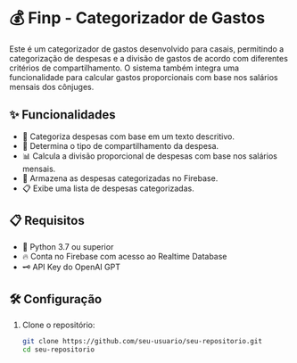 # 💰 Finp - Categorizador de Gastos

Este é um categorizador de gastos desenvolvido para casais, permitindo a categorização de despesas e a divisão de gastos de acordo com diferentes critérios de compartilhamento. O sistema também integra uma funcionalidade para calcular gastos proporcionais com base nos salários mensais dos cônjuges.

## ✨ Funcionalidades

- 📝 Categoriza despesas com base em um texto descritivo.
- 🔄 Determina o tipo de compartilhamento da despesa.
- 📊 Calcula a divisão proporcional de despesas com base nos salários mensais.
- 💾 Armazena as despesas categorizadas no Firebase.
- 📋 Exibe uma lista de despesas categorizadas.

## 📋 Requisitos

- 🐍 Python 3.7 ou superior
- 🔥 Conta no Firebase com acesso ao Realtime Database
- 🗝️ API Key do OpenAI GPT

## 🛠️ Configuração

1. Clone o repositório:
   ```sh
   git clone https://github.com/seu-usuario/seu-repositorio.git
   cd seu-repositorio
